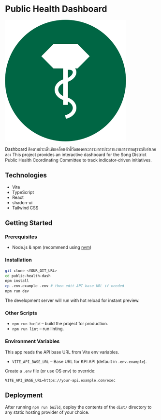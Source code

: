 # Public Health Dashboard

![โลโก้กระทรวงสาธารณสุข](public/moph-logo.svg)

Dashboard ติดตามประเด็นขับเคลื่อนตัวชี้วัดของคณะกรรมการประสานงานสาธารณสุขระดับอำเภอสอง
This project provides an interactive dashboard for the Song District Public Health Coordinating Committee to track indicator-driven initiatives.

## Technologies
- Vite
- TypeScript
- React
- shadcn-ui
- Tailwind CSS

## Getting Started

### Prerequisites
- Node.js & npm (recommend using [nvm](https://github.com/nvm-sh/nvm#installing-and-updating))

### Installation

```sh
git clone <YOUR_GIT_URL>
cd public-health-dash
npm install
cp .env.example .env # then edit API base URL if needed
npm run dev
```

The development server will run with hot reload for instant preview.

### Other Scripts

- `npm run build` – build the project for production.
- `npm run lint` – run linting.

### Environment Variables

This app reads the API base URL from Vite env variables.

- `VITE_API_BASE_URL` – Base URL for KPI API (default in `.env.example`).

Create a `.env` file (or use OS env) to override:

```
VITE_API_BASE_URL=https://your-api.example.com/exec
```

## Deployment

After running `npm run build`, deploy the contents of the `dist/` directory to any static hosting provider of your choice.

